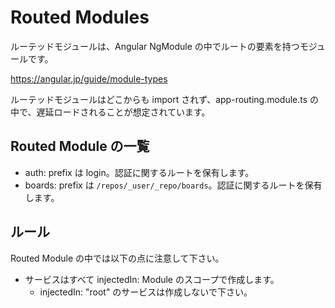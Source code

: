 # Routed Modules 

ルーテッドモジュールは、Angular NgModule の中でルートの要素を持つモジュールです。

https://angular.jp/guide/module-types

ルーテッドモジュールはどこからも import されず、app-routing.module.ts の中で、遅延ロードされることが想定されています。

## Routed Module の一覧

- auth:  prefix は login。認証に関するルートを保有します。
- boards:  prefix は `/repos/_user/_repo/boards`。認証に関するルートを保有します。

## ルール

Routed Module の中では以下の点に注意して下さい。

- サービスはすべて injectedIn: Module のスコープで作成します。
  - injectedIn: "root" のサービスは作成しないで下さい。
